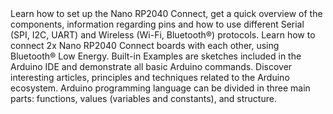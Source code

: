 <EssentialsColumn title="Tutorials for Nano RP2040 Connect">
<EssentialElement title="Nano RP2040 Connect technical reference" type="tutorial" link="/tutorials/nano-rp2040-connect/rp2040-01-technical-reference">
    Learn how to set up the Nano RP2040 Connect, get a quick overview of the components, information regarding pins and how to use different Serial (SPI, I2C, UART) and Wireless (Wi-Fi, Bluetooth®) protocols.
  </EssentialElement>

<EssentialElement title="BLE device to device with Nano RP2040 Connect" type="tutorial" link="/tutorials/nano-rp2040-connect/rp2040-ble-device-to-device">
    Learn how to connect 2x Nano RP2040 Connect boards with each other, using Bluetooth® Low Energy.
  </EssentialElement>
</EssentialsColumn>

<EssentialsColumn title="Arduino Basics">
  <EssentialElement title="Built-in Examples" type="tutorial" link="/built-in-examples/">
    Built-in Examples are sketches included in the Arduino IDE and demonstrate all basic Arduino commands.
  </EssentialElement>
  <EssentialElement title="Learn" type="resource" link="/learn">
    Discover interesting articles, principles and techniques related to the Arduino ecosystem.
  </EssentialElement>
  <EssentialElement title="Language References" type="resource" link="https://www.arduino.cc/reference/en/">
  Arduino programming language can be divided in three main parts: functions, values (variables and constants), and structure.
  </EssentialElement>
</EssentialsColumn>